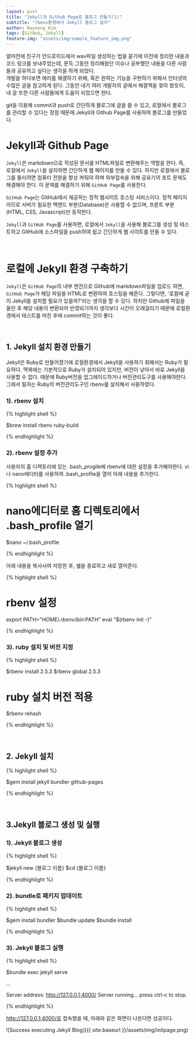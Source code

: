 ```yaml
---
layout: post
title: "Jekyll과 Github Page로 블로그 만들기(1)"
subtitle: "rbenv환경에서 Jekyll 블로그 설치"
author: Nayeong Kim
tags: [GitHub, Jekyll]
feature-img: "assets/img/sample_feature_img.png"
---
```


얼마전에 친구가 안드로이드에서 wav파일 생성하는 법을 묻기에 이전에 정리한 내용과 코드 링크를 보내주었는데, 문득 그동안 정리해왔던 이슈나 공부했던 내용을 다른 사람들과 공유하고 싶다는 생각을 하게 되었다. <br/> 개발을 하다보면 에러를 해결하기 위해, 혹은 원하는 기능을 구현하기 위해서 인터넷의 수많은 글을 참고하게 된다. 그동안 내가 여러 개발자의 글에서 해결책을 찾아 왔듯이, 내 글 또한 다른 사람들에게 도움이 되었으면 한다. 

git을 이용해 commit과 push로 간단하게 블로그에 글을 쓸 수 있고, 로컬에서 블로그를 관리할 수 있다는 장점 때문에 Jekyll과 Github Page를 사용하여 블로그를 만들었다.

# Jekyll과 Github Page

`Jekyll`은 markdown으로 작성된 문서를 HTML파일로 변환해주는 역할을 한다. 즉, 로컬에서 `Jekyll`을 설치하면 간단하게 웹 페이지를 만들 수 있다. 하지만 로컬에서 블로그를 돌리려면 컴퓨터 전원을 항상 켜둬야 하며 외부접속을 위해 공유기의 포트 문제도 해결해야 한다. 이 문제를 해결하기 위해 `GitHub Page`를 사용한다. 

`GitHub Page`는 GitHub에서 제공하는 정적 웹사이트 호스팅 서비스이다. 정적 페이지이므로 서버가 필요한 백엔드 부분(Database)은 사용할 수 없으며, 프론트 부분(HTML, CSS, Javascript)만 동작한다.

`Jekyll`과 `GitHub Page`를 사용하면, 로컬에서 `Jekyll`을 사용해 블로그를 생성 및 테스트하고 GitHub에 소스파일을 push하여 쉽고 간단하게 웹 사이트를 만들 수 있다.

<br>

# 로컬에 Jekyll 환경 구축하기

`Jekyll`은 `GitHub Page`의 내부 엔진으로 Github에 markdown파일을 업로드 하면, `GitHub Page`가 해당 파일을 HTML로 변환하여 호스팅을 해준다. 그렇다면, '로컬에 굳이 Jekyll을 설치할 필요가 있을까?'라는 생각을 할 수 있다. 하지만 Github에 파일을 올린 후 해당 내용이 변환되어 반영되기까지 생각보다 시간이 오래걸리기 때문에 로컬환경에서 테스트를 마친 후에 commit하는 것이 좋다.

<br>

## 1. Jekyll 설치 환경 만들기

Jekyll은 Ruby로 만들어졌기에 로컬환경에서 Jekyll을 사용하기 휘해서는 Ruby가 필요하다. 맥북에는 기본적으로 Ruby가 설치되어 있지만, 버전이 낮아서 바로 Jekyll을 사용할 수 없다. 때문에 Ruby버전을 업그레이드하거나 버전관리도구를 사용해야한다. 그래서 필자는 Ruby의 버전관리도구인 rbenv를 설치해서 사용하였다.

### 1). rbenv 설치

{% highlight shell %}

$brew install rbenv ruby-build

{% endhighlight %}



### 2). rbenv 설정 추가

사용자의 홈 디렉토리에 있는 .bash_progile에 rbenv에 대한 설정을 추가해야한다. vi나 nano에디터를 사용하여 .bash_profile을 열어 아래 내용을 추가한다.

{% highlight shell %}

# nano에디터로 홈 디렉토리에서 .bash_profile 열기
$nano ~/.bash_profile

{% endhighlight %}

아래 내용을 복사사여 저장한 후, 쉘을 종료하고 새로 열어준다.

{% highlight shell %}

# rbenv 설정
export PATH="$HOME/.rbenv/bin:$PATH"
eval "$(rbenv init -)"

{% endhighlight %}

### 3). ruby 설치 및 버전 지정

{% highlight shell %}

$rbenv install 2.5.3
$rbenv global 2.5.3

# ruby 설치 버전 적용
$rbenv rehash

{% endhighlight %}

<br>

## 2. Jekyll 설치

{% highlight shell %}

$gem install jekyll bundler github-pages

{% endhighlight %}

<br>

## 3.Jekyll 블로그 생성 및 실행

### 1). Jekyll 블로그 생성

{% highlight shell %}

$jekyll new {블로그 이름}
$cd {블로그 이름}

{% endhighlight %}

### 2). bundle로 패키지 업데이트

{% highlight shell %}

$gem install bundler
$bundle update
$bundle install

{% endhighlight %}

### 3). Jekyll 블로그 실행

{% highlight shell %}

$bundle exec jekyll serve

...

Server address: http://127.0.0.1:4000/
  Server running... press ctrl-c to stop.

{% endhighlight %}

 http://127.0.0.1:4000/로 접속했을 때, 아래와 같은 화면이 나온다면 성공이다.

![Success executing Jekyll Blog]({{ site.baseurl }}/assets/img/initpage.png)